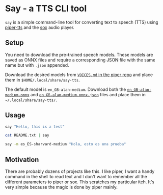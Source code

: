 Say - a TTS CLI tool
====================

`say` is a simple command-line tool for converting text to speech
(TTS) using [piper-tts](https://github.com/rhasspy/piper) and the
[sox](https://sox.sourceforge.net/) audio player.

Setup
-----

You need to download the pre-trained speech models.  These models are
saved as ONNX files and require a corresponding JSON file with the
same name but with `.json` appended.

Download the desired models from [`VOICES.md` in the piper
repo](https://github.com/rhasspy/piper/blob/master/VOICES.md) and
place them in `$HOME/.local/share/say-tts`.

The default model is `en_GB-alan-medium`. Download
both the
[`en_GB-alan-medium.onnx`](https://huggingface.co/rhasspy/piper-voices/resolve/v1.0.0/en/en_GB/alan/medium/en_GB-alan-medium.onnx?download=true)
and
[`en_GB-alan-medium.onnx.json`](https://huggingface.co/rhasspy/piper-voices/resolve/v1.0.0/en/en_GB/alan/medium/en_GB-alan-medium.onnx.json?download=true)
files and place them in `~/.local/share/say-tts/`.

Usage
-----

``` bash
say "Hello, this is a test"
```

``` bash
cat README.txt | say
```

``` bash
say -m es_ES-sharvard-medium "Hola, esto es una prueba"
```

Motivation
----------

There are probably dozens of projects like this.  I like piper, I want
a handy command in the shell to read text and I don't want to remember
all the different parameters to piper or sox.  This scratches my
particular itch. It's very simple because the magic is done by
piper mainly.
